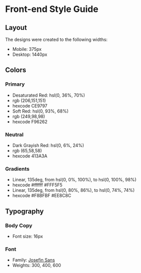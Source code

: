 # Front-end Style Guide

## Layout

The designs were created to the following widths:

- Mobile: 375px
- Desktop: 1440px

## Colors

### Primary

- Desaturated Red: hsl(0, 36%, 70%)
- rgb (206,151,151)
- hexcode CE9797
- Soft Red: hsl(0, 93%, 68%)
- rgb (249,98,98)
- hexcode F96262

### Neutral

- Dark Grayish Red: hsl(0, 6%, 24%)
- rgb (65,58,58)
- hexcode 413A3A

### Gradients

- Linear, 135deg, from hsl(0, 0%, 100%), to hsl(0, 100%, 98%)
- hexcode #ffffff #FFF5F5
- Linear, 135deg, from hsl(0, 80%, 86%), to hsl(0, 74%, 74%)
- hexcode #F8BFBF #EE8C8C
## Typography

### Body Copy

- Font size: 16px

### Font

- Family: [Josefin Sans](https://fonts.google.com/specimen/Josefin+Sans)
- Weights: 300, 400, 600
